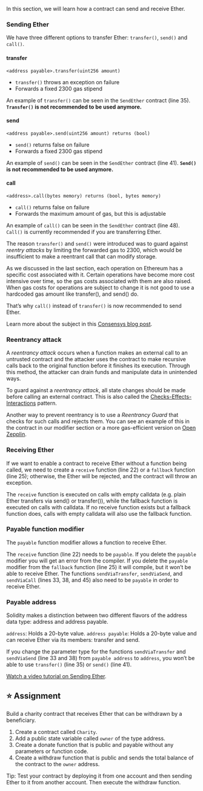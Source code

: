 In this section, we will learn how a contract can send and receive Ether.

### Sending Ether
We have three different options to transfer Ether: `transfer()`, `send()` and `call()`.

#### **transfer**
`<address payable>.transfer(uint256 amount)`
* `transfer()` throws an exception on failure 
* Forwards a fixed 2300 gas stipend

An example of `transfer()` can be seen in the `SendEther` contract (line 35).
**`Transfer()` is not recommended to be used anymore.**

#### **send**
`<address payable>.send(uint256 amount) returns (bool)`
* `send()` returns false on failure 
* Forwards a fixed 2300 gas stipend

An example of `send()` can be seen in the `SendEther` contract (line 41).
**`Send()` is not recommended to be used anymore.**

#### **call**
`<address>.call(bytes memory) returns (bool, bytes memory)`
* `call()` returns false on failure 
* Forwards the maximum amount of gas, but this is adjustable

An example of `call()` can be seen in the `SendEther` contract (line 48).
`Call()` is currently recommended if you are transferring Ether.

The reason `transfer()` and `send()` were introduced was to guard against *reentry attacks* by limiting the forwarded gas to 2300, which would be insufficient to make a reentrant call that can modify storage.

As we discussed in the last section, each operation on Ethereum has a specific cost associated with it. Certain operations have become more cost intensive over time, so the gas costs associated with them are also raised. When gas costs for operations are subject to change it is not good to use a hardcoded gas amount like transfer(), and send() do.

That’s why `call()` instead of `transfer()` is now recommended to send Ether.

Learn more about the subject in this <a href="https://consensys.net/diligence/blog/2019/09/stop-using-soliditys-transfer-now/" target="_blank">Consensys blog post</a>.


### Reentrancy attack
A *reentrancy attack* occurs when a function makes an external call to an untrusted contract and the attacker uses the contract to make recursive calls back to the original function before it finishes its execution. Through this method, the attacker can drain funds and manipulate data in unintended ways.

To guard against a *reentrancy attack*, all state changes should be made before calling an external contract. This is also called the <a href="https://docs.soliditylang.org/en/latest/security-considerations.html#re-entrancy" target="_blank">Checks-Effects-Interactions</a> pattern.

Another way to prevent reentrancy is to use a *Reentrancy Guard* that checks for such calls and rejects them. You can see an example of this in the contract in our modifier section or a more gas-efficient version on <a href="https://github.com/OpenZeppelin/openzeppelin-contracts/blob/master/contracts/security/ReentrancyGuard.sol" target="_blank">Open Zepplin</a>.

### Receiving Ether
If we want to enable a contract to receive Ether without a function being called, we need to create a `receive` function (line 22) or a `fallback` function (line 25); otherwise, the Ether will be rejected, and the contract will throw an exception.

The `receive` function is executed on calls with empty calldata (e.g. plain Ether transfers via send() or transfer()), while the fallback function is executed on calls with calldata. If no receive function exists but a fallback function does, calls with empty calldata will also use the fallback function.

### Payable function modifier
The `payable` function modifier allows a function to receive Ether.

The `receive` function (line 22) needs to be `payable`. If you delete the `payable` modifier you will get an error from the compiler. If you delete the `payable` modifier from the `fallback` function (line 25) it will compile, but it won’t be able to receive Ether.
The functions `sendViaTransfer`, `sendViaSend`, and `sendViaCall` (lines 33, 38, and 45) also need to be `payable` in order to receive Ether.

### Payable address
Solidity makes a distinction between two different flavors of the address data type: address and address payable.

`address`: Holds a 20-byte value.
`address payable`: Holds a 20-byte value and can receive Ether via its members: transfer and send.

If you change the parameter type for the functions `sendViaTransfer` and `sendViaSend` (line 33 and 38) from `payable address` to `address`, you won’t be able to use `transfer()` (line 35) or `send()` (line 41).

<a href="https://www.youtube.com/watch?v=_5vGaqgzlG8" target="_blank">Watch a video tutorial on Sending Ether</a>.

## ⭐️ Assignment
Build a charity contract that receives Ether that can be withdrawn by a beneficiary.

1. Create a contract called `Charity`.
2. Add a public state variable called `owner` of the type address.
3. Create a donate function that is public and payable without any parameters or function code.
4. Create a withdraw function that is public and sends the total balance of the contract to the `owner` address.

Tip: Test your contract by deploying it from one account and then sending Ether to it from another account. Then execute the withdraw function.